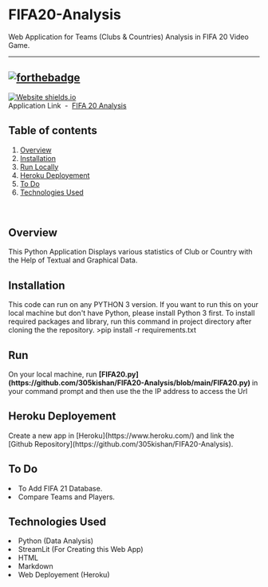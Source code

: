 # FIFA20-Analysis
Web Application for Teams (Clubs & Countries) Analysis in FIFA 20 Video Game. <br>
*****
[![forthebadge](https://forthebadge.com/images/badges/made-with-crayons.svg)](https://www.linkedin.com/in/305kishan/)
<br>
-------
[![Website shields.io](https://img.shields.io/website-up-down-green-red/http/shields.io.svg)](https://analysis-fifa20.herokuapp.com/)<br>
Application Link &nbsp;-&nbsp; [FIFA 20 Analysis](https://analysis-fifa20.herokuapp.com/)


<h2>Table of contents</h2>

<div class="alert alert-block alert-info" style="margin-top: 10px">
    <ol>
        <li><a href="#overview">Overview</a></li>
        <li><a href="#installation">Installation</a></li>
        <li><a href="#run">Run Locally</a></li>
        <li><a href="#heroku deployement">Heroku Deployement</a></li>
        <li><a href="#todo">To Do</a></li>
        <li><a href="#technologies">Technologies Used</a></li>
    </ol>
</div>
<br>

<div id="about_dataset">
            <h2>Overview</h2>
This Python Application Displays various statistics of Club or Country with the Help of Textual and Graphical Data.
</div>

<h2> Installation </h2>
This code can run on any PYTHON 3 version. If you want to run this on your local machine but don't have Python, please install Python 3 first. To install required packages and library, run this command in project directory after cloning the the repository.
>pip install -r requirements.txt
            
<h2> Run </h2>
On your local machine, run <b> [FIFA20.py](https://github.com/305kishan/FIFA20-Analysis/blob/main/FIFA20.py) </b> in your command prompt and then use the the IP address to access the Url

<div id="heroku deployement">
    <h2> Heroku Deployement </h2>
Create a new app in [Heroku](https://www.heroku.com/) and link the [Github Repository](https://github.com/305kishan/FIFA20-Analysis). </div>

<div id="todo">
    <h2> To Do </h2>
<li>To Add FIFA 21 Database.
<li>Compare Teams and Players. </div>

<div id="technologies">            
    <h2> Technologies Used </h2>
<li> Python (Data Analysis)
<li> StreamLit (For Creating this Web App)
<li> HTML
<li> Markdown
<li> Web Deployement (Heroku) </div>
